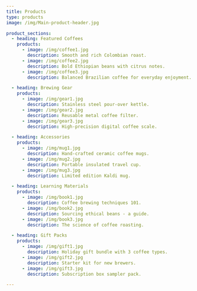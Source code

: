 ```yaml
---
title: Products
type: products
image: /img/Main-product-header.jpg

product_sections:
  - heading: Featured Coffees
    products:
      - image: /img/coffee1.jpg
        description: Smooth and rich Colombian roast.
      - image: /img/coffee2.jpg
        description: Bold Ethiopian beans with citrus notes.
      - image: /img/coffee3.jpg
        description: Balanced Brazilian coffee for everyday enjoyment.

  - heading: Brewing Gear
    products:
      - image: /img/gear1.jpg
        description: Stainless steel pour-over kettle.
      - image: /img/gear2.jpg
        description: Reusable metal coffee filter.
      - image: /img/gear3.jpg
        description: High-precision digital coffee scale.

  - heading: Accessories
    products:
      - image: /img/mug1.jpg
        description: Hand-crafted ceramic coffee mugs.
      - image: /img/mug2.jpg
        description: Portable insulated travel cup.
      - image: /img/mug3.jpg
        description: Limited edition Kaldi mug.

  - heading: Learning Materials
    products:
      - image: /img/book1.jpg
        description: Coffee brewing techniques 101.
      - image: /img/book2.jpg
        description: Sourcing ethical beans - a guide.
      - image: /img/book3.jpg
        description: The science of coffee roasting.

  - heading: Gift Packs
    products:
      - image: /img/gift1.jpg
        description: Holiday gift bundle with 3 coffee types.
      - image: /img/gift2.jpg
        description: Starter kit for new brewers.
      - image: /img/gift3.jpg
        description: Subscription box sampler pack.

---
```

